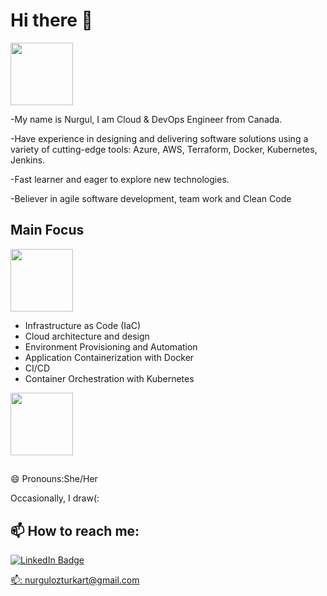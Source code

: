 # Hi there 👋

<div id="header" align="left">
  <img src="https://media.giphy.com/media/PCOoQbrTHg4IKQo3tH/giphy.gif" width="100"/>
</div>

-My name is Nurgul, I am Cloud & DevOps Engineer from Canada.

-Have experience in designing and delivering software solutions using a variety of cutting-edge tools: Azure, AWS, Terraform, Docker, Kubernetes, Jenkins.

-Fast learner and eager to explore new technologies.

-Believer in agile software development, team work and Clean Code


 ## Main Focus 
 
 <div align="left">
  <img src="https://media.giphy.com/media/1p4FBifKiROmgzlbHl/giphy.gif" width="100"/>
</div>

* Infrastructure as Code (IaC)
* Cloud architecture and design
* Environment Provisioning and Automation
* Application Containerization with Docker
* CI/CD
* Container Orchestration with Kubernetes



<div align="left">
  <img src="https://media.giphy.com/media/1p4FBifKiROmgzlbHl/giphy.gif" width="100"/>
</div>



##
😄 Pronouns:She/Her

Occasionally, I draw(:


## 📫 How to reach me:


<div id="badges">
  <a href="https://www.linkedin.com/in/nurgul-ozturk-0ab960129/">
    <img src="https://img.shields.io/badge/LinkedIn-blue?style=for-the-badge&logo=linkedin&logoColor=white" alt="LinkedIn Badge"/>  

📫: nurgulozturkart@gmail.com



